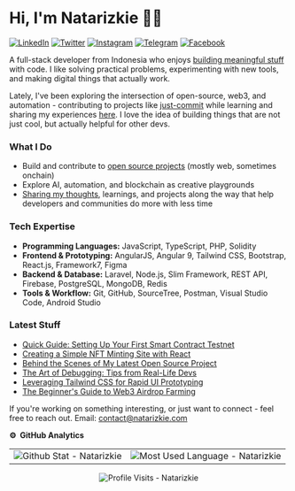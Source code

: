 # Hi, I'm Natarizkie 👋🏻
[![LinkedIn](https://img.shields.io/badge/--linkedin?label=LinkedIn&style=social)](https://www.linkedin.com/in/natarizkie/)
[![Twitter](https://img.shields.io/badge/--twitter?label=Twitter&style=social)](https://x.com/natarizkie_/)
[![Instagram](https://img.shields.io/badge/--instagram?label=Instagram&style=social)](https://www.instagram.com/natarizkie/)
[![Telegram](https://img.shields.io/badge/--telegram?label=Telegram&style=social)](https://t.me/natarizkie/)
[![Facebook](https://img.shields.io/badge/--facebook?label=Facebook&style=social)](https://www.facebook.com/natarizkie/)

A full-stack developer from Indonesia who enjoys [building meaningful stuff](https://natarizkie.com/) with code. I like solving practical problems, experimenting with new tools, and making digital things that actually work.

Lately, I've been exploring the intersection of open-source, web3, and automation - contributing to projects like [just-commit](https://www.npmjs.com/package/just-commit) while learning and sharing my experiences [here](https://www.youtube.com/@natarizkie). I love the idea of building things that are not just cool, but actually helpful for other devs.

### What I Do
- Build and contribute to [open source projects](https://github.com/thenatarizkie?tab=repositories) (mostly web, sometimes onchain)
- Explore AI, automation, and blockchain as creative playgrounds
- [Sharing my thoughts](https://medium.com/@natarizkie), learnings, and projects along the way that help developers and communities do more with less time

### Tech Expertise
- **Programming Languages:** JavaScript, TypeScript, PHP, Solidity
- **Frontend & Prototyping:** AngularJS, Angular 9, Tailwind CSS, Bootstrap, React.js, Framework7, Figma
- **Backend & Database:** Laravel, Node.js, Slim Framework, REST API, Firebase, PostgreSQL, MongoDB, Redis
- **Tools & Workflow:** Git, GitHub, SourceTree, Postman, Visual Studio Code, Android Studio

### Latest Stuff
- [Quick Guide: Setting Up Your First Smart Contract Testnet](https://natarizkie.com/)
- [Creating a Simple NFT Minting Site with React](https://natarizkie.com/)
- [Behind the Scenes of My Latest Open Source Project](https://natarizkie.com/)
- [The Art of Debugging: Tips from Real-Life Devs](https://natarizkie.com/)
- [Leveraging Tailwind CSS for Rapid UI Prototyping](https://natarizkie.com/)
- [The Beginner's Guide to Web3 Airdrop Farming](https://natarizkie.com/)

If you're working on something interesting, or just want to connect - feel free to reach out. Email: <contact@natarizkie.com>

**⚙️ &nbsp;GitHub Analytics**
<table style="width:100%;" border="0">
	<tr>
		<td>
			<img src="https://github-readme-stats.vercel.app/api?username=thenatarizkie&show_icons=true&theme=buefy&locale=en&hide_border=true&count_private=true" alt="Github Stat - Natarizkie">
		</td>
		<td>
			<img src="https://github-readme-stats.vercel.app/api/top-langs/?username=thenatarizkie&theme=buefy&hide_border=true&layout=compact&langs_count=8" alt="Most Used Language - Natarizkie">
		</td>
	</tr>
</table>

<p align="center">
	<img src="https://komarev.com/ghpvc/?username=thenatarizkie&label=Profile%20Vews&color=blue&style=plastic%22%20alt=%thenatarizkie" alt="Profile Visits - Natarizkie">
</p>
